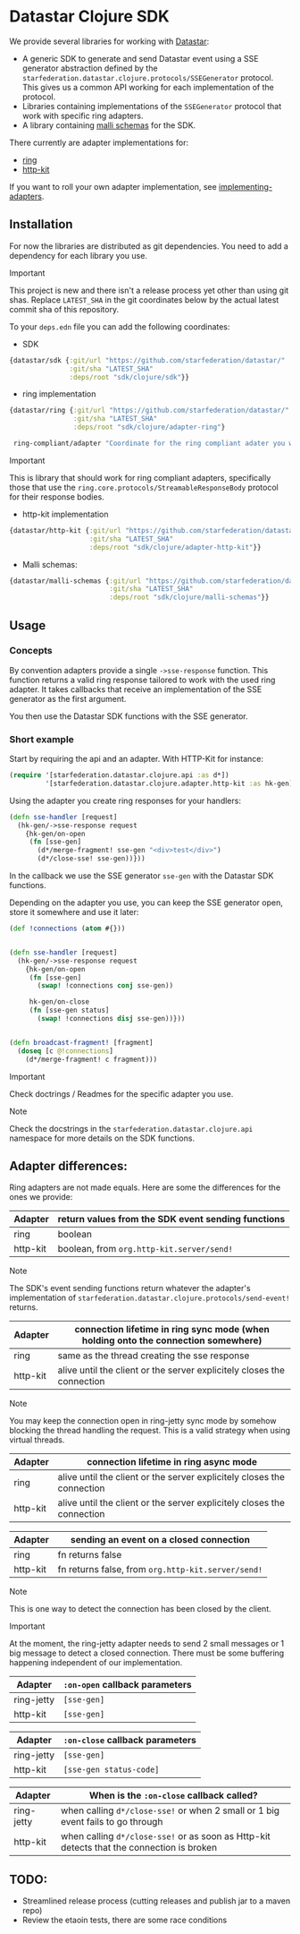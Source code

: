 # Datastar Clojure SDK

We provide several libraries for working with [Datastar](https://data-star.dev/):

- A generic SDK to generate and send Datastar event using a SSE generator
  abstraction defined by the `starfederation.datastar.clojure.protocols/SSEGenerator`
  protocol. This gives us a common API working for each implementation of the protocol.
- Libraries containing implementations of the `SSEGenerator` protocol that work
  with specific ring adapters.
- A library containing [malli schemas](https://github.com/metosin/malli) for the SDK.

There currently are adapter implementations for:

- [ring](https://github.com/ring-clojure/ring)
- [http-kit](https://github.com/http-kit/http-kit)

If you want to roll your own adapter implementation, see
[implementing-adapters](/sdk/clojure/doc/implementing-adapters.md).

## Installation

For now the libraries are distributed as git dependencies. You need to add a dependency
for each library you use.

> [!important]
> This project is new and there isn't a release process yet other than using git shas.
> Replace `LATEST_SHA` in the git coordinates below by the actual latest commit sha of this repository.

To your `deps.edn` file you can add the following coordinates:

- SDK

```clojure
{datastar/sdk {:git/url "https://github.com/starfederation/datastar/"
               :git/sha "LATEST_SHA"
               :deps/root "sdk/clojure/sdk"}}
```

- ring implementation

```clojure
{datastar/ring {:git/url "https://github.com/starfederation/datastar/"
                :git/sha "LATEST_SHA"
                :deps/root "sdk/clojure/adapter-ring"}

 ring-compliant/adapter "Coordinate for the ring compliant adater you want to use."}
```

> [!important]
> This is library that should work for ring compliant adapters,
> specifically those that use the `ring.core.protocols/StreamableResponseBody`
> protocol for their response bodies.

- http-kit implementation

```clojure
{datastar/http-kit {:git/url "https://github.com/starfederation/datastar/"
                    :git/sha "LATEST_SHA"
                    :deps/root "sdk/clojure/adapter-http-kit"}}
```

- Malli schemas:

```clojure
{datastar/malli-schemas {:git/url "https://github.com/starfederation/datastar/"
                         :git/sha "LATEST_SHA"
                         :deps/root "sdk/clojure/malli-schemas"}}
```

## Usage

### Concepts

By convention adapters provide a single `->sse-response` function. This
function returns a valid ring response tailored to work with the used ring
adapter. It takes callbacks that receive an implementation of the
SSE generator as the first argument.

You then use the Datastar SDK functions with the SSE generator.

### Short example

Start by requiring the api and an adapter. With HTTP-Kit for instance:

```clojure
(require '[starfederation.datastar.clojure.api :as d*])
         '[starfederation.datastar.clojure.adapter.http-kit :as hk-gen])

```

Using the adapter you create ring responses for your handlers:

```clojure
(defn sse-handler [request]
  (hk-gen/->sse-response request
    {hk-gen/on-open
     (fn [sse-gen]
       (d*/merge-fragment! sse-gen "<div>test</div>")
       (d*/close-sse! sse-gen))}))

```

In the callback we use the SSE generator `sse-gen` with the Datastar SDK functions.

Depending on the adapter you use, you can keep the SSE generator open, store it
somewhere and use it later:

```clojure
(def !connections (atom #{}))


(defn sse-handler [request]
  (hk-gen/->sse-response request
    {hk-gen/on-open
     (fn [sse-gen]
       (swap! !connections conj sse-gen))

     hk-gen/on-close
     (fn [sse-gen status]
       (swap! !connections disj sse-gen))}))


(defn broadcast-fragment! [fragment]
  (doseq [c @!connections]
    (d*/merge-fragment! c fragment)))

```

> [!important]
> Check doctrings / Readmes for the specific adapter you use.

> [!note]
> Check the docstrings in the `starfederation.datastar.clojure.api` namespace for
> more details on the SDK functions.

## Adapter differences:

Ring adapters are not made equals. Here are some the differences for the ones we provide:

| Adapter  | return values from the SDK event sending functions |
| -------- | -------------------------------------------------- |
| ring     | boolean                                            |
| http-kit | boolean, from `org.http-kit.server/send!`          |

> [!note]
> The SDK's event sending functions return whatever the adapter's implementation of
> `starfederation.datastar.clojure.protocols/send-event!` returns.

| Adapter  | connection lifetime in ring sync mode (when holding onto the connection somewhere) |
| -------- | ---------------------------------------------------------------------------------- |
| ring     | same as the thread creating the sse response                                       |
| http-kit | alive until the client or the server explicitely closes the connection             |

> [!note]
> You may keep the connection open in ring-jetty sync mode by somehow blocking the thread
> handling the request. This is a valid strategy when using virtual threads.

| Adapter  | connection lifetime in ring async mode                                 |
| -------- | ---------------------------------------------------------------------- |
| ring     | alive until the client or the server explicitely closes the connection |
| http-kit | alive until the client or the server explicitely closes the connection |

| Adapter  | sending an event on a closed connection            |
| -------- | -------------------------------------------------- |
| ring     | fn returns false                                   |
| http-kit | fn returns false, from `org.http-kit.server/send!` |

> [!note]
> This is one way to detect the connection has been closed by the client.

> [!important]
> At the moment, the ring-jetty adapter needs to send 2 small messages or 1 big
> message to detect a closed connection. There must be some buffering happening
> independent of our implementation.

| Adapter    | `:on-open` callback parameters |
| ---------- | ------------------------------ |
| ring-jetty | `[sse-gen]`                    |
| http-kit   | `[sse-gen]`                    |

| Adapter    | `:on-close` callback parameters |
| ---------- | ------------------------------- |
| ring-jetty | `[sse-gen]`                     |
| http-kit   | `[sse-gen status-code]`         |

| Adapter    | When is the `:on-close` callback called?                                                  |
| ---------- | ----------------------------------------------------------------------------------------- |
| ring-jetty | when calling `d*/close-sse!` or when 2 small or 1 big event fails to go through           |
| http-kit   | when calling `d*/close-sse!` or as soon as Http-kit detects that the connection is broken |

## TODO:

- Streamlined release process (cutting releases and publish jar to a maven repo)
- Review the etaoin tests, there are some race conditions
